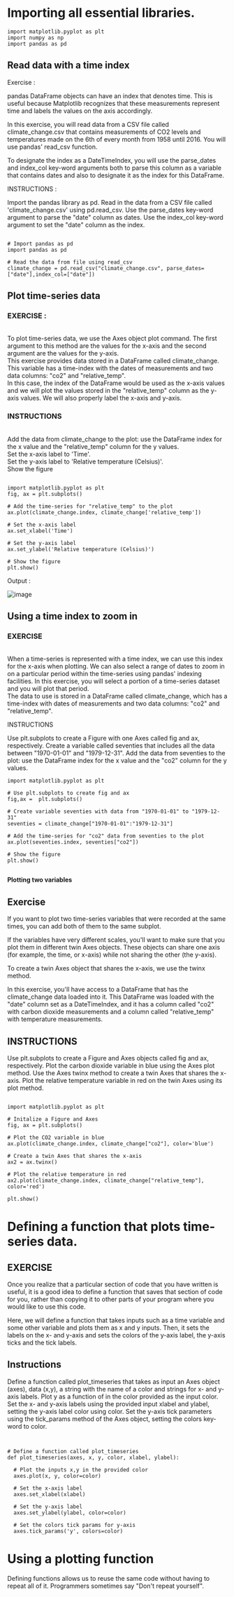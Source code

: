 # Importing all essential libraries.


```
import matplotlib.pyplot as plt
import numpy as np
import pandas as pd

```

<h2> Read data with a time index </h2>

Exercise : 

pandas DataFrame objects can have an index that denotes time. This is useful because Matplotlib recognizes that these measurements represent time and labels the values on the axis accordingly.

In this exercise, you will read data from a CSV file called climate_change.csv that contains measurements of CO2 levels and temperatures made on the 6th of every month from 1958 until 2016. You will use pandas' read_csv function.

To designate the index as a DateTimeIndex, you will use the parse_dates and index_col key-word arguments both to parse this column as a variable that contains dates and also to designate it as the index for this DataFrame.

INSTRUCTIONS :

Import the pandas library as pd.
Read in the data from a CSV file called 'climate_change.csv' using pd.read_csv.
Use the parse_dates key-word argument to parse the "date" column as dates.
Use the index_col key-word argument to set the "date" column as the index.


```

# Import pandas as pd
import pandas as pd

# Read the data from file using read_csv
climate_change = pd.read_csv("climate_change.csv", parse_dates=["date"],index_col=["date"])

```

<h2> Plot time-series data </h2>

<h3> EXERCISE : </h3>

<br> To plot time-series data, we use the Axes object plot command. The first argument to this method are the values for the x-axis and the second argument are the values for the y-axis.
<br>This exercise provides data stored in a DataFrame called climate_change. This variable has a time-index with the dates of measurements and two data columns: "co2" and "relative_temp".
<br>In this case, the index of the DataFrame would be used as the x-axis values and we will plot the values stored in the "relative_temp" column as the y-axis values. We will also properly label the x-axis and y-axis.


<h3> INSTRUCTIONS </h3>

<br> Add the data from climate_change to the plot: use the DataFrame index for the x value and the "relative_temp" column for the y values.
<br> Set the x-axis label to 'Time'.
<br> Set the y-axis label to 'Relative temperature (Celsius)'.
<br> Show the figure

```

import matplotlib.pyplot as plt
fig, ax = plt.subplots()

# Add the time-series for "relative_temp" to the plot
ax.plot(climate_change.index, climate_change['relative_temp'])

# Set the x-axis label
ax.set_xlabel('Time')

# Set the y-axis label 
ax.set_ylabel('Relative temperature (Celsius)')

# Show the figure
plt.show()

```
Output :

![image](https://user-images.githubusercontent.com/77969007/236671744-e65418d6-f8ea-4d3a-a975-fb0dc5a7c9da.png)


<h2> Using a time index to zoom in </h2>

<h3> EXERCISE </h3>

<br>
When a time-series is represented with a time index, we can use this index for the x-axis when plotting. We can also select a range of dates to zoom in on a particular period within the time-series using pandas' indexing facilities. In this exercise, you will select a portion of a time-series dataset and you will plot that period.

<br>
The data to use is stored in a DataFrame called climate_change, which has a time-index with dates of measurements and two data columns: "co2" and "relative_temp".


INSTRUCTIONS

Use plt.subplots to create a Figure with one Axes called fig and ax, respectively.
Create a variable called seventies that includes all the data between "1970-01-01" and "1979-12-31".
Add the data from seventies to the plot: use the DataFrame index for the x value and the "co2" column for the y values.


```
import matplotlib.pyplot as plt

# Use plt.subplots to create fig and ax
fig,ax =  plt.subplots()

# Create variable seventies with data from "1970-01-01" to "1979-12-31"
seventies = climate_change["1970-01-01":"1979-12-31"]

# Add the time-series for "co2" data from seventies to the plot
ax.plot(seventies.index, seventies["co2"])

# Show the figure
plt.show()


```

**Plotting two variables**

<h2> Exercise </h2>
If you want to plot two time-series variables that were recorded at the same times, you can add both of them to the same subplot.

If the variables have very different scales, you'll want to make sure that you plot them in different twin Axes objects. These objects can share one axis (for example, the time, or x-axis) while not sharing the other (the y-axis).

To create a twin Axes object that shares the x-axis, we use the twinx method.

In this exercise, you'll have access to a DataFrame that has the climate_change data loaded into it. This DataFrame was loaded with the "date" column set as a DateTimeIndex, and it has a column called "co2" with carbon dioxide measurements and a column called "relative_temp" with temperature measurements.

<h2> INSTRUCTIONS </h2>

Use plt.subplots to create a Figure and Axes objects called fig and ax, respectively.
Plot the carbon dioxide variable in blue using the Axes plot method.
Use the Axes twinx method to create a twin Axes that shares the x-axis.
Plot the relative temperature variable in red on the twin Axes using its plot method.


```

import matplotlib.pyplot as plt

# Initalize a Figure and Axes
fig, ax = plt.subplots()

# Plot the CO2 variable in blue
ax.plot(climate_change.index, climate_change["co2"], color='blue')

# Create a twin Axes that shares the x-axis
ax2 = ax.twinx()

# Plot the relative temperature in red
ax2.plot(climate_change.index, climate_change["relative_temp"], color='red')

plt.show()

```

# Defining a function that plots time-series data.

<h2> EXERCISE </h2> 

Once you realize that a particular section of code that you have written is useful, it is a good idea to define a function that saves that section of code for you, rather than copying it to other parts of your program where you would like to use this code.

Here, we will define a function that takes inputs such as a time variable and some other variable and plots them as x and y inputs. Then, it sets the labels on the x- and y-axis and sets the colors of the y-axis label, the y-axis ticks and the tick labels.

<h2> Instructions </h2> 

Define a function called plot_timeseries that takes as input an Axes object (axes), data (x,y), a string with the name of a color and strings for x- and y-axis labels.
Plot y as a function of in the color provided as the input color.
Set the x- and y-axis labels using the provided input xlabel and ylabel, setting the y-axis label color using color.
Set the y-axis tick parameters using the tick_params method of the Axes object, setting the colors key-word to color.


```


# Define a function called plot_timeseries
def plot_timeseries(axes, x, y, color, xlabel, ylabel):

  # Plot the inputs x,y in the provided color
  axes.plot(x, y, color=color)

  # Set the x-axis label
  axes.set_xlabel(xlabel)

  # Set the y-axis label
  axes.set_ylabel(ylabel, color=color)

  # Set the colors tick params for y-axis
  axes.tick_params('y', colors=color)

```



# Using a plotting function

Defining functions allows us to reuse the same code without having to repeat all of it. Programmers sometimes say "Don't repeat yourself". 





































